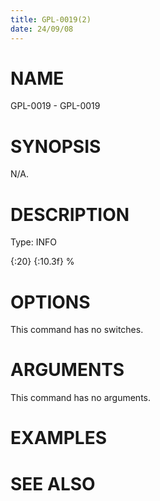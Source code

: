 ```yaml
---
title: GPL-0019(2)
date: 24/09/08
---
```


# NAME

GPL-0019 - GPL-0019

# SYNOPSIS

N/A.

# DESCRIPTION

Type: INFO

{:20} {:10.3f} %

# OPTIONS

This command has no switches.

# ARGUMENTS

This command has no arguments.

# EXAMPLES

# SEE ALSO
